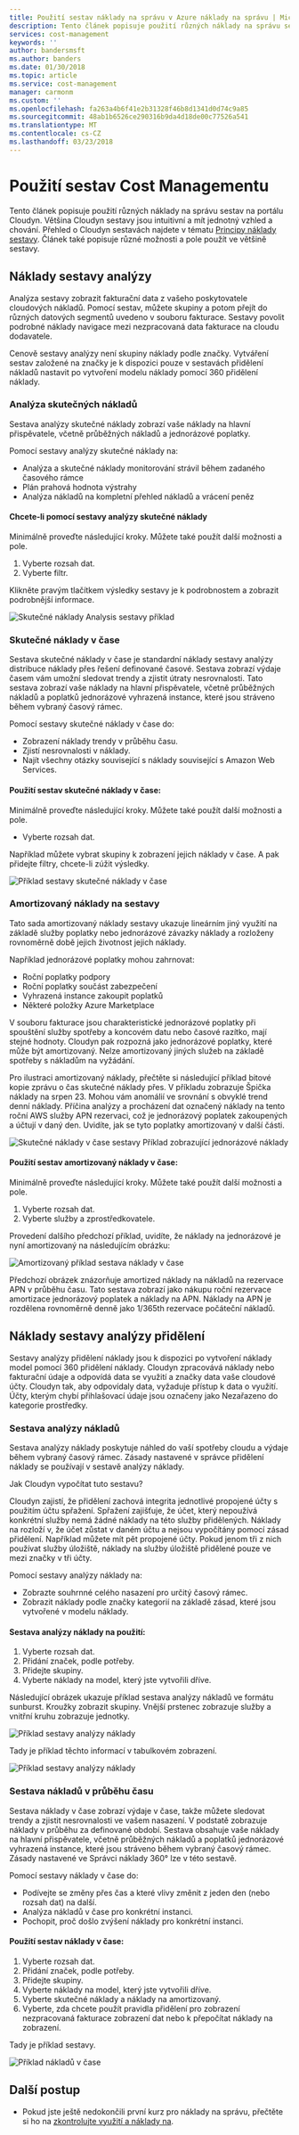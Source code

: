 ```yaml
---
title: Použití sestav náklady na správu v Azure náklady na správu | Microsoft Docs
description: Tento článek popisuje použití různých náklady na správu sestav na portálu Cloudyn.
services: cost-management
keywords: ''
author: bandersmsft
ms.author: banders
ms.date: 01/30/2018
ms.topic: article
ms.service: cost-management
manager: carmonm
ms.custom: ''
ms.openlocfilehash: fa263a4b6f41e2b31328f46b8d1341d0d74c9a85
ms.sourcegitcommit: 48ab1b6526ce290316b9da4d18de00c77526a541
ms.translationtype: MT
ms.contentlocale: cs-CZ
ms.lasthandoff: 03/23/2018
---
```

# <a name="use-cost-management-reports"></a>Použití sestav Cost Managementu

Tento článek popisuje použití různých náklady na správu sestav na portálu Cloudyn. Většina Cloudyn sestavy jsou intuitivní a mít jednotný vzhled a chování. Přehled o Cloudyn sestavách najdete v tématu [Principy náklady sestavy](understanding-cost-reports.md). Článek také popisuje různé možnosti a pole použít ve většině sestavy.

## <a name="cost-analysis-reports"></a>Náklady sestavy analýzy

Analýza sestavy zobrazit fakturační data z vašeho poskytovatele cloudových nákladů. Pomocí sestav, můžete skupiny a potom přejít do různých datových segmentů uvedeno v souboru fakturace. Sestavy povolit podrobné náklady navigace mezi nezpracovaná data fakturace na cloudu dodavatele.

Cenově sestavy analýzy není skupiny náklady podle značky. Vytváření sestav založené na značky je k dispozici pouze v sestavách přidělení nákladů nastavit po vytvoření modelu náklady pomocí 360 přidělení náklady.

### <a name="actual-cost-analysis"></a>Analýza skutečných nákladů

Sestava analýzy skutečné náklady zobrazí vaše náklady na hlavní přispěvatele, včetně průběžných nákladů a jednorázové poplatky.

 Pomocí sestavy analýzy skutečné náklady na:

- Analýza a skutečné náklady monitorování strávil během zadaného časového rámce
- Plán prahová hodnota výstrahy
- Analýza nákladů na kompletní přehled nákladů a vrácení peněz

#### <a name="to-use-the-actual-cost-analysis-report"></a>Chcete-li pomocí sestavy analýzy skutečné náklady

Minimálně proveďte následující kroky. Můžete také použít další možnosti a pole.

1. Vyberte rozsah dat.
2. Vyberte filtr.

Klikněte pravým tlačítkem výsledky sestavy je k podrobnostem a zobrazit podrobnější informace.

![Skutečné náklady Analysis sestavy příklad](./media/use-reports/actual-cost-analysis.png)

### <a name="actual-cost-over-time"></a>Skutečné náklady v čase

Sestava skutečné náklady v čase je standardní náklady sestavy analýzy distribuce náklady přes řešení definované časové. Sestava zobrazí výdaje časem vám umožní sledovat trendy a zjistit útraty nesrovnalosti. Tato sestava zobrazí vaše náklady na hlavní přispěvatele, včetně průběžných nákladů a poplatků jednorázové vyhrazená instance, které jsou stráveno během vybraný časový rámec.

Pomocí sestavy skutečné náklady v čase do:

- Zobrazení náklady trendy v průběhu času.
- Zjistí nesrovnalosti v náklady.
- Najít všechny otázky související s náklady související s Amazon Web Services.

#### <a name="to-use-the-actual-cost-over-time-report"></a>Použití sestav skutečné náklady v čase:

Minimálně proveďte následující kroky. Můžete také použít další možnosti a pole.

- Vyberte rozsah dat.

Například můžete vybrat skupiny k zobrazení jejich náklady v čase. A pak přidejte filtry, chcete-li zúžit výsledky.

![Příklad sestavy skutečné náklady v čase](./media/use-reports/actual-cost-over-time.png)



### <a name="amortized-cost-reports"></a>Amortizovaný náklady na sestavy

Tato sada amortizovaný náklady sestavy ukazuje lineárním jiný využití na základě služby poplatky nebo jednorázové závazky náklady a rozloženy rovnoměrně době jejich životnost jejich náklady.

Například jednorázové poplatky mohou zahrnovat:

- Roční poplatky podpory
- Roční poplatky součást zabezpečení
- Vyhrazená instance zakoupit poplatků
- Některé položky Azure Marketplace

V souboru fakturace jsou charakteristické jednorázové poplatky při spouštění služby spotřeby a koncovém datu nebo časové razítko, mají stejné hodnoty. Cloudyn pak rozpozná jako jednorázové poplatky, které může být amortizovaný. Nelze amortizovaný jiných služeb na základě spotřeby s nákladům na vyžádání.

Pro ilustraci amortizovaný náklady, přečtěte si následující příklad bitové kopie zprávu o čas skutečné náklady přes. V příkladu zobrazuje Špička náklady na srpen 23. Mohou vám anomálií ve srovnání s obvyklé trend denní náklady. Příčina analýzy a procházení dat označený náklady na tento roční AWS služby APN rezervaci, což je jednorázový poplatek zakoupených a účtují v daný den. Uvidíte, jak se tyto poplatky amortizovaný v další části.

![Skutečné náklady v čase sestavy Příklad zobrazující jednorázové náklady](./media/use-reports/actual-amort-example.png)

#### <a name="to-use-the-amortized-cost-over-time-report"></a>Použití sestav amortizovaný náklady v čase:

Minimálně proveďte následující kroky. Můžete také použít další možnosti a pole.

1. Vyberte rozsah dat.
2. Vyberte služby a zprostředkovatele.

Provedení dalšího předchozí příklad, uvidíte, že náklady na jednorázové je nyní amortizovaný na následujícím obrázku:

![Amortizovaný příklad sestava náklady v čase](./media/use-reports/amort-cost-over-time.png)

Předchozí obrázek znázorňuje amortized náklady na nákladů na rezervace APN v průběhu času. Tato sestava zobrazí jako nákupu roční rezervace amortizace jednorázový poplatek a náklady na APN. Náklady na APN je rozdělena rovnoměrně denně jako 1/365th rezervace počáteční nákladů.

## <a name="cost-allocation-analysis-reports"></a>Náklady sestavy analýzy přidělení

Sestavy analýzy přidělení náklady jsou k dispozici po vytvoření náklady model pomocí 360 přidělení náklady. Cloudyn zpracovává náklady nebo fakturační údaje a odpovídá data se využití a značky data vaše cloudové účty. Cloudyn tak, aby odpovídaly data, vyžaduje přístup k data o využití. Účty, kterým chybí přihlašovací údaje jsou označeny jako Nezařazeno do kategorie prostředky.

### <a name="cost-analysis-report"></a>Sestava analýzy nákladů

Sestava analýzy náklady poskytuje náhled do vaší spotřeby cloudu a výdaje během vybraný časový rámec. Zásady nastavené v správce přidělení náklady se používají v sestavě analýzy náklady.

Jak Cloudyn vypočítat tuto sestavu?

Cloudyn zajistí, že přidělení zachová integrita jednotlivé propojené účty s použitím účtu spřažení. Spřažení zajišťuje, že účet, který nepoužívá konkrétní služby nemá žádné náklady na této služby přidělených. Náklady na rozloží v, že účet zůstat v daném účtu a nejsou vypočítány pomocí zásad přidělení. Například můžete mít pět propojené účty. Pokud jenom tři z nich používat služby úložiště, náklady na služby úložiště přidělené pouze ve mezi značky v tři účty.

 Pomocí sestavy analýzy náklady na:

- Zobrazte souhrnné celého nasazení pro určitý časový rámec.
- Zobrazit náklady podle značky kategorií na základě zásad, které jsou vytvořené v modelu náklady.

#### <a name="to-use-the-cost-analysis-report"></a>Sestava analýzy náklady na použití:

1. Vyberte rozsah dat.
2. Přidání značek, podle potřeby.
3. Přidejte skupiny.
4. Vyberte náklady na model, který jste vytvořili dříve.

Následující obrázek ukazuje příklad sestava analýzy nákladů ve formátu sunburst. Kroužky zobrazit skupiny. Vnější prstenec zobrazuje služby a vnitřní kruhu zobrazuje jednotky.

![Příklad sestavy analýzy náklady](./media/use-reports/cost-analysis01.png)



Tady je příklad těchto informací v tabulkovém zobrazení.

![Příklad sestavy analýzy náklady](./media/use-reports/cost-analysis02.png)



### <a name="cost-over-time-report"></a>Sestava nákladů v průběhu času

Sestava náklady v čase zobrazí výdaje v čase, takže můžete sledovat trendy a zjistit nesrovnalosti ve vašem nasazení. V podstatě zobrazuje náklady v průběhu za definované období. Sestava obsahuje vaše náklady na hlavní přispěvatele, včetně průběžných nákladů a poplatků jednorázové vyhrazená instance, které jsou stráveno během vybraný časový rámec. Zásady nastavené ve Správci náklady 360° lze v této sestavě.

Pomocí sestavy náklady v čase do:

- Podívejte se změny přes čas a které vlivy změnit z jeden den (nebo rozsah dat) na další.
- Analýza nákladů v čase pro konkrétní instanci.
- Pochopit, proč došlo zvýšení náklady pro konkrétní instanci.

#### <a name="to-use-the-cost-over-time-report"></a>Použití sestav náklady v čase:

1. Vyberte rozsah dat.
2. Přidání značek, podle potřeby.
3. Přidejte skupiny.
4. Vyberte náklady na model, který jste vytvořili dříve.
5. Vyberte skutečné náklady a náklady na amortizovaný.
6. Vyberte, zda chcete použít pravidla přidělení pro zobrazení nezpracovaná fakturace zobrazení dat nebo k přepočítat náklady na zobrazení.

Tady je příklad sestavy.

![Příklad nákladů v čase](./media/use-reports/cost-over-time.png)



## <a name="next-steps"></a>Další postup

- Pokud jste ještě nedokončili první kurz pro náklady na správu, přečtěte si ho na [zkontrolujte využití a náklady na](tutorial-review-usage.md).
